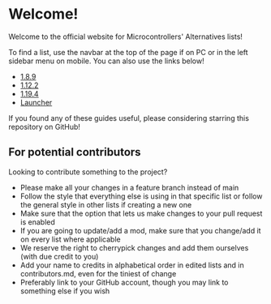 
# Welcome!

Welcome to the official website for Microcontrollers' Alternatives lists!

To find a list, use the navbar at the top of the page if on PC or in the left sidebar menu on mobile.
You can also use the links below!

- [1.8.9](https://microcontrollersdev.github.io/Alternatives/1.8.9/home)
- [1.12.2](https://microcontrollersdev.github.io/Alternatives/1.12.2/home)
- [1.19.4](https://microcontrollersdev.github.io/Alternatives/latest/home)
- [Launcher](https://microcontrollersdev.github.io/Alternatives/launcher/home)

If you found any of these guides useful, please considering starring this repository on GitHub!

## For potential contributors

Looking to contribute something to the project?

* Please make all your changes in a feature branch instead of main
* Follow the style that everything else is using in that specific list or follow the general style in other lists if creating a new one
* Make sure that the option that lets us make changes to your pull request is enabled
* If you are going to update/add a mod, make sure that you change/add it on every list where applicable
* We reserve the right to cherrypick changes and add them ourselves (with due credit to you)
* Add your name to credits in alphabetical order in edited lists and in contributors.md, even for the tiniest of change
* Preferably link to your GitHub account, though you may link to something else if you wish
